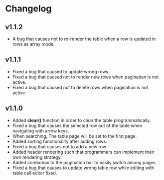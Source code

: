 # Changelog

## v1.1.2
* A bug that causes not to re-render the table when a row is updated in rows as array mode.

## v1.1.1
* Fixed a bug that caused to update wrong rows.
* Fixed a bug that caused not to render new rows when pagination is not active.
* Fixed a bug that caused not to delete rows when pagination is not active.

## v1.1.0
* Added **clear()** function in order to clear the table programmatically.
* Fixed a bug that causes the selected row out of the table when navigating with arrow keys.
* When searching, The table page will be set to the first page.
* Added sorting functionality after adding rows.
* Fixed a bug that causes not to add a new row.
* Added header rendering such that programmers can implement their own rendering strategy.
* Added combobox to the pagination bar to easily switch among pages.
* Fixed a bug that causes to update wrong table row while editing with table cell editor fixed.